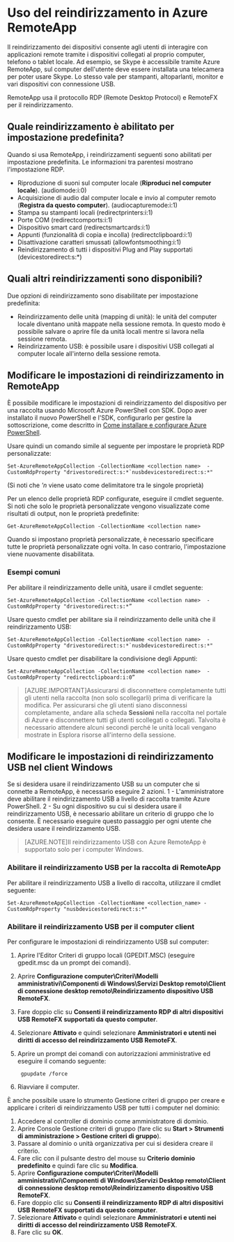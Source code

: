 <properties 
    pageTitle="Uso del reindirizzamento in Azure RemoteApp" 
    description="Informazioni su come configurare e usare il reindirizzamento in RemoteApp" 
    services="remoteapp" 
    documentationCenter="" 
    authors="lizap" 
    manager="mbaldwin" />

<tags 
    ms.service="remoteapp" 
    ms.workload="compute" 
    ms.tgt_pltfrm="na" 
    ms.devlang="na" 
    ms.topic="article" 
    ms.date="08/10/2015" 
    ms.author="elizapo" />

# Uso del reindirizzamento in Azure RemoteApp

Il reindirizzamento dei dispositivi consente agli utenti di interagire con applicazioni remote tramite i dispositivi collegati al proprio computer, telefono o tablet locale. Ad esempio, se Skype è accessibile tramite Azure RemoteApp, sul computer dell'utente deve essere installata una telecamera per poter usare Skype. Lo stesso vale per stampanti, altoparlanti, monitor e vari dispositivi con connessione USB.

RemoteApp usa il protocollo RDP (Remote Desktop Protocol) e RemoteFX per il reindirizzamento.

## Quale reindirizzamento è abilitato per impostazione predefinita?
Quando si usa RemoteApp, i reindirizzamenti seguenti sono abilitati per impostazione predefinita. Le informazioni tra parentesi mostrano l'impostazione RDP.

- Riproduzione di suoni sul computer locale (**Riproduci nel computer locale**). (audiomode:i:0)
- Acquisizione di audio dal computer locale e invio al computer remoto (**Registra da questo computer**). (audiocapturemode:i:1)
- Stampa su stampanti locali (redirectprinters:i:1)
- Porte COM (redirectcomports:i:1)
- Dispositivo smart card (redirectsmartcards:i:1)
- Appunti (funzionalità di copia e incolla) (redirectclipboard:i:1)
- Disattivazione caratteri smussati (allowfontsmoothing:i:1)
- Reindirizzamento di tutti i dispositivi Plug and Play supportati (devicestoredirect:s:*)

## Quali altri reindirizzamenti sono disponibili?
Due opzioni di reindirizzamento sono disabilitate per impostazione predefinita:

- Reindirizzamento delle unità (mapping di unità): le unità del computer locale diventano unità mappate nella sessione remota. In questo modo è possibile salvare o aprire file da unità locali mentre si lavora nella sessione remota. 
- Reindirizzamento USB: è possibile usare i dispositivi USB collegati al computer locale all'interno della sessione remota.

## Modificare le impostazioni di reindirizzamento in RemoteApp
È possibile modificare le impostazioni di reindirizzamento del dispositivo per una raccolta usando Microsoft Azure PowerShell con SDK. Dopo aver installato il nuovo PowerShell e l'SDK, configurarlo per gestire la sottoscrizione, come descritto in [Come installare e configurare Azure PowerShell](../powershell-install-configure.md).

Usare quindi un comando simile al seguente per impostare le proprietà RDP personalizzate:

	Set-AzureRemoteAppCollection -CollectionName <collection name>  -CustomRdpProperty "drivestoredirect:s:*`nusbdevicestoredirect:s:*"
    
(Si noti che *'n* viene usato come delimitatore tra le singole proprietà)

Per un elenco delle proprietà RDP configurate, eseguire il cmdlet seguente. Si noti che solo le proprietà personalizzate vengono visualizzate come risultati di output, non le proprietà predefinite:

    Get-AzureRemoteAppCollection -CollectionName <collection name> 
 
Quando si impostano proprietà personalizzate, è necessario specificare tutte le proprietà personalizzate ogni volta. In caso contrario, l'impostazione viene nuovamente disabilitata.

### Esempi comuni
Per abilitare il reindirizzamento delle unità, usare il cmdlet seguente:

	Set-AzureRemoteAppCollection -CollectionName <collection name>  -CustomRdpProperty "drivestoredirect:s:*”

Usare questo cmdlet per abilitare sia il reindirizzamento delle unità che il reindirizzamento USB:

	Set-AzureRemoteAppCollection -CollectionName <collection name>  -CustomRdpProperty "drivestoredirect:s:*`nusbdevicestoredirect:s:*"

Usare questo cmdlet per disabilitare la condivisione degli Appunti:

	Set-AzureRemoteAppCollection -CollectionName <collection name>  -CustomRdpProperty "redirectclipboard:i:0”

> [AZURE.IMPORTANT]Assicurarsi di disconnettere completamente tutti gli utenti nella raccolta (non solo scollegarli) prima di verificare la modifica. Per assicurarsi che gli utenti siano disconnessi completamente, andare alla scheda **Sessioni** nella raccolta nel portale di Azure e disconnettere tutti gli utenti scollegati o collegati. Talvolta è necessario attendere alcuni secondi perché le unità locali vengano mostrate in Esplora risorse all'interno della sessione.

## Modificare le impostazioni di reindirizzamento USB nel client Windows

Se si desidera usare il reindirizzamento USB su un computer che si connette a RemoteApp, è necessario eseguire 2 azioni. 1 - L'amministratore deve abilitare il reindirizzamento USB a livello di raccolta tramite Azure PowerShell. 2 - Su ogni dispositivo su cui si desidera usare il reindirizzamento USB, è necessario abilitare un criterio di gruppo che lo consente. È necessario eseguire questo passaggio per ogni utente che desidera usare il reindirizzamento USB.
   
> [AZURE.NOTE]Il reindirizzamento USB con Azure RemoteApp è supportato solo per i computer Windows.

### Abilitare il reindirizzamento USB per la raccolta di RemoteApp
Per abilitare il reindirizzamento USB a livello di raccolta, utilizzare il cmdlet seguente:

    Set-AzureRemoteAppCollection -CollectionName <collection_name> -CustomRdpProperty "nusbdevicestoredirect:s:*"

### Abilitare il reindirizzamento USB per il computer client

Per configurare le impostazioni di reindirizzamento USB sul computer:

1. Aprire l'Editor Criteri di gruppo locali (GPEDIT.MSC) (eseguire gpedit.msc da un prompt dei comandi).
2. Aprire **Configurazione computer\\Criteri\\Modelli amministrativi\\Componenti di Windows\\Servizi Desktop remoto\\Client di connessione desktop remoto\\Reindirizzamento dispositivo USB RemoteFX**.
3. Fare doppio clic su **Consenti il reindirizzamento RDP di altri dispositivi USB RemoteFX supportati da questo computer**.
4. Selezionare **Attivato** e quindi selezionare **Amministratori e utenti nei diritti di accesso del reindirizzamento USB RemoteFX**.
5. Aprire un prompt dei comandi con autorizzazioni amministrative ed eseguire il comando seguente: 

		gpupdate /force
6. Riavviare il computer.

È anche possibile usare lo strumento Gestione criteri di gruppo per creare e applicare i criteri di reindirizzamento USB per tutti i computer nel dominio:

1. Accedere al controller di dominio come amministratore di dominio.
2. Aprire Console Gestione criteri di gruppo (fare clic su **Start > Strumenti di amministrazione > Gestione criteri di gruppo**).
3. Passare al dominio o unità organizzativa per cui si desidera creare il criterio.
4. Fare clic con il pulsante destro del mouse su **Criterio dominio predefinito** e quindi fare clic su **Modifica**.
5. Aprire **Configurazione computer\\Criteri\\Modelli amministrativi\\Componenti di Windows\\Servizi Desktop remoto\\Client di connessione desktop remoto\\Reindirizzamento dispositivo USB RemoteFX**.
6. Fare doppio clic su **Consenti il reindirizzamento RDP di altri dispositivi USB RemoteFX supportati da questo computer**.
7. Selezionare **Attivato** e quindi selezionare **Amministratori e utenti nei diritti di accesso del reindirizzamento USB RemoteFX**.
8. Fare clic su **OK**.  

<!---HONumber=August15_HO7-->
